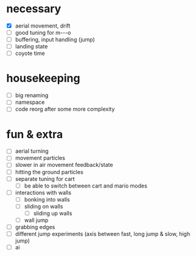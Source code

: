 # necessary
- [x] aerial movement, drift
- [ ] good tuning for m---o
- [ ] buffering, input handling (jump)
- [ ] landing state
- [ ] coyote time

# housekeeping
- [ ] big renaming
- [ ] namespace
- [ ] code reorg after some more complexity

# fun & extra
- [ ] aerial turning
- [ ] movement particles
- [ ] slower in air movement feedback/state
- [ ] hitting the ground particles
- [ ] separate tuning for cart
  - [ ] be able to switch between cart and mario modes
- [ ] interactions with walls
  - [ ] bonking into walls
  - [ ] sliding on walls
    - [ ] sliding up walls
  - [ ] wall jump
- [ ] grabbing edges
- [ ] different jump experiments (axis between fast, long jump & slow, high jump)
- [ ] ai
